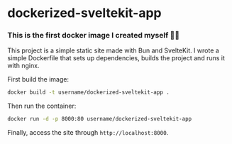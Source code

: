 # dockerized-sveltekit-app

### This is the first docker image I created myself 🥳🎉
This project is a simple static site made with Bun and SvelteKit. I wrote a simple Dockerfile that sets up dependencies, builds the project and runs it with nginx.

First build the image:
```bash
docker build -t username/dockerized-sveltekit-app .
```
Then run the container:
```bash
docker run -d -p 8000:80 username/dockerized-sveltekit-app
```

Finally, access the site through `http://localhost:8000`.
